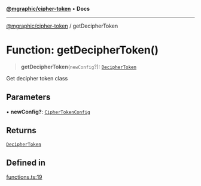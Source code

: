 [**@mgraphic/cipher-token**](../README.md) • **Docs**

***

[@mgraphic/cipher-token](../globals.md) / getDecipherToken

# Function: getDecipherToken()

> **getDecipherToken**(`newConfig`?): [`DecipherToken`](../classes/DecipherToken.md)

Get decipher token class

## Parameters

• **newConfig?**: [`CipherTokenConfig`](../classes/CipherTokenConfig.md)

## Returns

[`DecipherToken`](../classes/DecipherToken.md)

## Defined in

[functions.ts:19](https://github.com/mgraphic/cipher-token/blob/85f4f780e6a46dc4ef97b9915abc040604b15025/src/functions.ts#L19)
